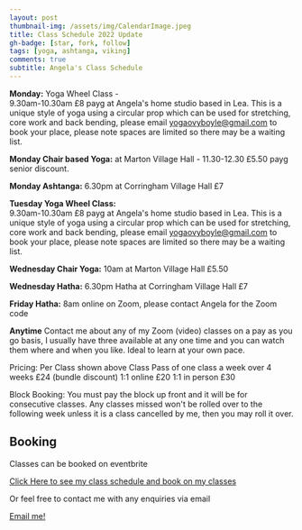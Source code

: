 ```yaml
---
layout: post
thumbnail-img: /assets/img/CalendarImage.jpeg
title: Class Schedule 2022 Update
gh-badge: [star, fork, follow]
tags: [yoga, ashtanga, viking]
comments: true
subtitle: Angela's Class Schedule
---
```


**Monday:** 
Yoga Wheel Class -  
9.30am-10.30am 
£8 payg at Angela's home studio based in Lea. This is a unique style of yoga using a circular prop which can be used for stretching, core work and back bending, please email yogaovyboyle@gmail.com to book your place, please note spaces are limited so there may be a waiting list. 

**Monday Chair based Yoga:** at Marton Village Hall - 11.30-12.30 £5.50 payg senior discount.

**Monday Ashtanga:** 6.30pm at Corringham Village Hall £7

**Tuesday Yoga Wheel Class:**  
9.30am-10.30am 
£8 payg at Angela's home studio based in Lea. This is a unique style of yoga using a circular prop which can be used for stretching, core work and back bending, please email yogaovyboyle@gmail.com to book your place, please note spaces are limited so there may be a waiting list. 

**Wednesday Chair Yoga:** 10am at Marton Village Hall £5.50

**Wednesday Hatha:** 6.30pm Hatha at Corringham Village Hall £7

**Friday Hatha:** 8am online on Zoom, please contact Angela for the Zoom code

**Anytime** Contact me about any of my Zoom (video) classes on a pay as you go basis, I usually have three available at any one time and you can watch them where and when you like. Ideal to learn at your own pace.

Pricing: 
Per Class shown above
Class Pass of one class a week over 4 weeks £24 (bundle discount) 
1:1 online £20 
1:1 in person £30 

Block Booking: You must pay the block up front and it will be for consecutive classes.  Any classes missed won't be rolled over to the following week unless it is a class cancelled by me, then you may roll it over.

## Booking

Classes can be booked on eventbrite

<a href="https://www.eventbrite.co.uk/o/viking-yoga-32244940565">Click Here to see my class schedule and book on my classes</a>

Or feel free to contact me with any enquiries via email

[Email me!](mailto:yogaovyboyle@gmail.com)
